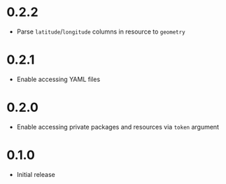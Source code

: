 # 0.2.2

* Parse `latitude`/`longitude` columns in resource to `geometry`

# 0.2.1

* Enable accessing YAML files

# 0.2.0

* Enable accessing private packages and resources via `token` argument 

# 0.1.0

* Initial release
